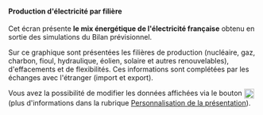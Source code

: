 #### Production d'électricité par filière

Cet écran présente **le mix énergétique de l'électricité française** obtenu en sortie des simulations du Bilan prévisionnel. 

Sur ce graphique sont présentées les filières de production (nucléaire, gaz, charbon, fioul, hydraulique, éolien, solaire et autres renouvelables), d'effacements et de flexibilités. Ces informations sont complétées par les échanges avec l'étranger (import et export). 

Vous avez la possibilité de modifier les données affichées via le bouton <img src="img/bouton_reglages.png" width="20" style="vertical-align:top"/> (plus d'informations dans la rubrique [Personnalisation de la présentation](#persoPresentation)).
